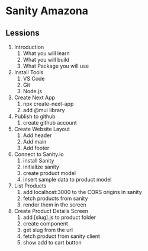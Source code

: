 # Sanity Amazona

## Lessions

1. Introduction
   1. What you will learn
   2. What you will build
   3. What Package you will use
2. Install Tools
   1. VS Code
   2. Git
   3. Node.js
3. Create Next App
   1. npx create-next-app
   2. add @mui library
4. Publish to github
   1. create github account
5. Create Website Layout
   1. Add header
   2. Add main
   3. Add footer
6. Connect to Sanity.io
   1. install Sanity
   2. initialize sanity
   3. create product model
   4. insert sample data to product model
7. List Products
   1. add localhost:3000 to the CORS origins in sanity
   2. fetch products from sanity
   3. render them in the screen
8. Create Product Details Screen
   1. add [slug].js to product folder
   2. create component
   3. get slug from the url
   4. fetch product from sanity client
   5. show add to cart button
